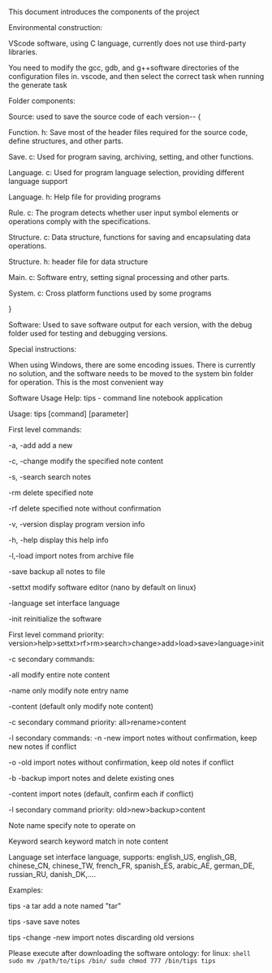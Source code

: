 This document introduces the components of the project

Environmental construction:

VScode software, using C language, currently does not use third-party libraries.

You need to modify the gcc, gdb, and g++software directories of the configuration files in. vscode, and then select the correct task when running the generate task

Folder components:

Source: used to save the source code of each version-- {

Function. h: Save most of the header files required for the source code, define structures, and other parts.

Save. c: Used for program saving, archiving, setting, and other functions.

Language. c: Used for program language selection, providing different language support

Language. h: Help file for providing programs

Rule. c: The program detects whether user input symbol elements or operations comply with the specifications.

Structure. c: Data structure, functions for saving and encapsulating data operations.

Structure. h: header file for data structure

Main. c: Software entry, setting signal processing and other parts.

System. c: Cross platform functions used by some programs

}


Software: Used to save software output for each version, with the debug folder used for testing and debugging versions.

Special instructions:

When using Windows, there are some encoding issues. There is currently no solution, and the software needs to be moved to the system bin folder for operation. This is the most convenient way

Software Usage Help: 
 tips - command line notebook application

Usage:
 tips [command] [parameter]

First level commands:

-a, -add <note name> add a new 

-c, -change <note name> modify the specified note content

-s, -search <keyword> search notes

-rm delete specified note 

-rf delete specified note without confirmation

-v, -version display program version info

-h, -help display this help info

-l,-load import notes from archive file

-save backup all notes to file

-settxt modify software editor (nano by default on linux)

-language <language> set interface language

-init reinitialize the software

First level command priority: version>help>settxt>rf>rm>search>change>add>load>save>language>init


-c secondary commands:

-all modify entire note content

-name only modify note entry name

-content (default only modify note content)

-c secondary command priority: all>rename>content



-l secondary commands:
-n -new import notes without confirmation, keep new notes if conflict

-o -old import notes without confirmation, keep old notes if conflict

-b -backup import notes and delete existing ones

-content import notes (default, confirm each if conflict)

-l secondary command priority: old>new>backup>content

Note name specify note to operate on

Keyword search keyword match in note content

Language set interface language, supports: english_US, english_GB, chinese_CN, chinese_TW, french_FR, spanish_ES, arabic_AE, german_DE, russian_RU, danish_DK,....

Examples:

 tips -a tar add a note named "tar"

 tips -save save notes

 tips -change -new import notes discarding old versions

Please execute after downloading the software ontology:
    for linux:
    ```shell
      sudo mv /path/to/tips /bin/
      sudo chmod 777 /bin/tips
      tips
    ```